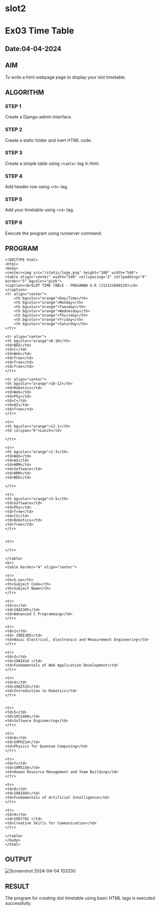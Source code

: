 # slot2

# Ex03 Time Table
## Date:04-04-2024

## AIM
To write a html webpage page to display your slot timetable.

## ALGORITHM
### STEP 1
Create a Django-admin Interface.

### STEP 2
Create a static folder and inert HTML code.

### STEP 3
Create a simple table using ```<table>``` tag in html.

### STEP 4
Add header row using ```<th>``` tag.

### STEP 5
Add your timetable using ```<td>``` tag.

### STEP 6
Execute the program using runserver command.

## PROGRAM
```
<!DOCTYPE html>
<html>
<body>
<center><img src="/static/logo.png" height="100" width="540">
<table align="center" width="540" cellspacing="2" cellpadding="4" border="5" bgcolor="pink">
<caption><b>SLOT TIME TABLE - PRASANNA G.R (212221040129)</b></caption>
<tr align="center">
    <th bgcolor="orange">Day/Time</th>
    <th bgcolor="orange">Monday</th>
    <th bgcolor="orange">Tuesday</th>
    <th bgcolor="orange">Wednesday</th>
    <th bgcolor="orange">Thursday</th>
    <th bgcolor="orange">Friday</th>
    <th bgcolor="orange">Saturday</th>
</tr>

<tr align="center">
<th bgcolor="orange">8-10</th>
<td>BEE</td>
<td>C</td>
<td>Web</td>
<td>free</td>
<td>free</td>
<td>free</td>
</tr>

<tr align="center">
<th bgcolor="orange">10-12</th>
<td>Robotics</td>
<td>Web</td>
<td>Phy</td>
<td>C</td>
<td>AI</td>
<td>free</td>
</tr>

<tr>
<th bgcolor="orange">12-1</th>
<td colspan="6">Lunch</td>

</tr>

<tr>
<th bgcolor="orange">1-3</th>
<td>Web</td>
<td>AI</td>
<td>HRM</td>
<td>Software</td>
<td>HRM</td>
<td>BEE</td>

</tr>

<tr>
<th bgcolor="orange">3-5</th>
<td>Software</td>
<td>Phy</td>
<td>free</td>
<td>CS</td>
<td>Robotics</td>
<td>free</td>
</tr>


<tr>

</tr>

</table>
<br>
<table border="4" align="center">

<tr>
<th>S.no</th>
<th>Subject Code</th>
<th>Subject Name</th>
</tr>

<tr>
<td>1</td>
<td>19AI305</td>
<td>Advanced C Programming</td>
</tr>

<tr>
<td>2</td>
<td> 19EE305</td>
<td>Basic Electrical, Electronics and Measurement Engineering</td>
</tr>

<tr>
<td>3</td>
<td>19AI414 </td>
<td>Fundamentals of Web Application Development</td>
</tr>

<tr>
<td>4</td>
<td>19AI533</td>
<td>Introduction to Robotics</td>
</tr>


<tr>
<td>5</td>
<td>19CS408</td>
<td>Software Engineering</td>
</tr>

<tr>
<td>6</td>
<td>19PH214</td>
<td>Physics for Quantum Computing</td>
</tr>
 
<tr>
<td>7</td>
<td>19MS156</td>
<td>Human Resource Management and Team Building</td>
</tr>

<tr>
<td>8</td>
<td>19AI405</td>
<td>Fundamentals of Artificial Intelligence</td>
</tr>

<tr>
<td>9</td>
<td>19EY702 </td>
<td>Creative Skills for Communication</td>
</tr>

</table>
</body>
</html>
```

## OUTPUT

![Screenshot 2024-04-04 103330](https://github.com/PrasannaCse68/slot2/assets/127935950/f7534bdc-b284-4815-9261-1fe6b5f4be6c)


## RESULT
The program for creating slot timetable using basic HTML tags is executed successfully.
